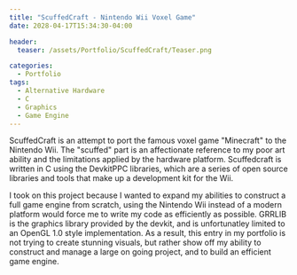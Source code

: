 ```yaml
---
title: "ScuffedCraft - Nintendo Wii Voxel Game"
date: 2028-04-17T15:34:30-04:00

header:
  teaser: /assets/Portfolio/ScuffedCraft/Teaser.png

categories:
  - Portfolio
tags:
  - Alternative Hardware
  - C
  - Graphics
  - Game Engine
---
```


ScuffedCraft is an attempt to port the famous voxel game "Minecraft" to the Nintendo Wii. The "scuffed" part is an affectionate reference to my poor art ability and the limitations applied by the hardware platform. Scuffedcraft is written in C using the DevkitPPC libraries, which are a series of open source libraries and tools that make up a development kit for the Wii.

I took on this project because I wanted to expand my abilities to construct a full game engine from scratch, using the Nintendo Wii instead of a modern platform would force me to write my code as efficiently as possible. GRRLIB is the graphics library provided by the devkit, and is unfortunatley limited to an OpenGL 1.0 style implementation. As a result, this entry in my portfolio is not trying to create stunning visuals, but rather show off my ability to construct and manage a large on going project, and to build an efficient game engine.

<!--
You'll find this post in your `_posts` directory. Go ahead and edit it and re-build the site to see your changes. You can rebuild the site in many different ways, but the most common way is to run `jekyll serve`, which launches a web server and auto-regenerates your site when a file is updated.

To add new posts, simply add a file in the `_posts` directory that follows the convention `YYYY-MM-DD-name-of-post.ext` and includes the necessary front matter. Take a look at the source for this post to get an idea about how it works.

Jekyll also offers powerful support for code snippets:

```ruby
def print_hi(name)
  puts "Hi, #{name}"
end
print_hi('Tom')
#=> prints 'Hi, Tom' to STDOUT.
```

Check out the [Jekyll docs][jekyll-docs] for more info on how to get the most out of Jekyll. File all bugs/feature requests at [Jekyll’s GitHub repo][jekyll-gh]. If you have questions, you can ask them on [Jekyll Talk][jekyll-talk].

[jekyll-docs]: https://jekyllrb.com/docs/home
[jekyll-gh]:   https://github.com/jekyll/jekyll
[jekyll-talk]: https://talk.jekyllrb.com/
-->

